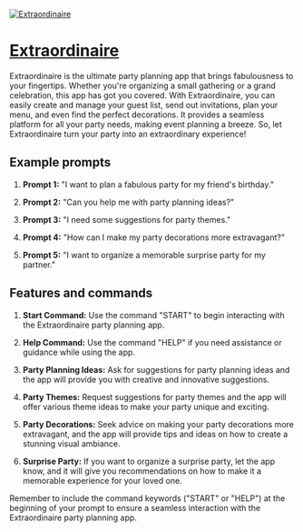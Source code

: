 [![Extraordinaire](https://files.oaiusercontent.com/file-kjqbGQiJepsuX0eNn2X4RVeE?se=2123-10-17T17%3A15%3A53Z&sp=r&sv=2021-08-06&sr=b&rscc=max-age%3D31536000%2C%20immutable&rscd=attachment%3B%20filename%3D72984597-64c2-41f3-a40f-41c6a8651bf3.png&sig=jZ8Wf5rsYXGjy060X87LbzHO597tUYvP5etTAU31bZA%3D)](https://chat.openai.com/g/g-NG9wSfhyn-extraordinaire)

# [Extraordinaire](https://chat.openai.com/g/g-NG9wSfhyn-extraordinaire)

Extraordinaire is the ultimate party planning app that brings fabulousness to your fingertips. Whether you're organizing a small gathering or a grand celebration, this app has got you covered. With Extraordinaire, you can easily create and manage your guest list, send out invitations, plan your menu, and even find the perfect decorations. It provides a seamless platform for all your party needs, making event planning a breeze. So, let Extraordinaire turn your party into an extraordinary experience!

## Example prompts

1. **Prompt 1:** "I want to plan a fabulous party for my friend's birthday."

2. **Prompt 2:** "Can you help me with party planning ideas?"

3. **Prompt 3:** "I need some suggestions for party themes."

4. **Prompt 4:** "How can I make my party decorations more extravagant?"

5. **Prompt 5:** "I want to organize a memorable surprise party for my partner."

## Features and commands

1. **Start Command:** Use the command "START" to begin interacting with the Extraordinaire party planning app.

2. **Help Command:** Use the command "HELP" if you need assistance or guidance while using the app.

3. **Party Planning Ideas:** Ask for suggestions for party planning ideas and the app will provide you with creative and innovative suggestions.

4. **Party Themes:** Request suggestions for party themes and the app will offer various theme ideas to make your party unique and exciting.

5. **Party Decorations:** Seek advice on making your party decorations more extravagant, and the app will provide tips and ideas on how to create a stunning visual ambiance.

6. **Surprise Party:** If you want to organize a surprise party, let the app know, and it will give you recommendations on how to make it a memorable experience for your loved one.

Remember to include the command keywords ("START" or "HELP") at the beginning of your prompt to ensure a seamless interaction with the Extraordinaire party planning app.